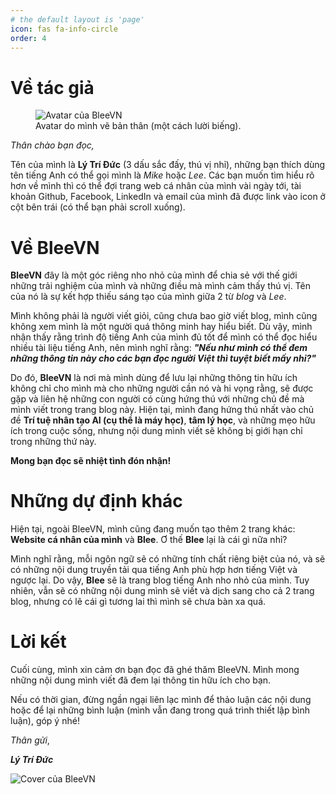 ```yaml
---
# the default layout is 'page'
icon: fas fa-info-circle
order: 4
---
```


# Về tác giả

<figure>
    <img src="https://i.imgur.com/UuRBGcG.png"
         alt="Avatar của BleeVN">
    <figcaption style="font-size: min(max(8px, 2vw), 14px);">Avatar do mình vẽ bản thân (một cách lười biếng).</figcaption>
</figure>

_Thân chào bạn đọc,_

Tên của mình là **Lý Trí Đức** (3 dấu sắc đấy, thú vị nhỉ), những bạn thích dùng tên tiếng Anh có thể gọi mình là _Mike_ hoặc _Lee_. Các bạn muốn tìm hiểu rõ hơn về mình thì có thể đợi trang web cá nhân của mình vài ngày tới, tài khoản Github, Facebook, LinkedIn và email của mình đã được link vào icon ở cột bên trái (có thể bạn phải scroll xuống).

# Về BleeVN

**BleeVN** đây là một góc riêng nho nhỏ của mình để chia sẻ với thế giới những trải nghiệm của mình và những điều mà mình cảm thấy thú vị. Tên của nó là sự kết hợp thiếu sáng tạo của mình giữa 2 từ _blog_ và _Lee_.

Mình không phải là người viết giỏi, cũng chưa bao giờ viết blog, mình cũng không xem mình là một người quá thông minh hay hiểu biết. Dù vậy, mình nhận thấy rằng trình độ tiếng Anh của mình đủ tốt để mình có thể đọc hiểu nhiều tài liệu tiếng Anh, nên mình nghĩ rằng: **_"Nếu như mình có thể đem những thông tin này cho các bạn đọc người Việt thì tuyệt biết mấy nhỉ?"_**

Do đó, **BleeVN** là nơi mà mình dùng để lưu lại những thông tin hữu ích không chỉ cho mình mà cho những người cần nó và hi vọng rằng, sẽ được gặp và liên hệ những con người có cùng hứng thú với những chủ đề mà mình viết trong trang blog này. Hiện tại, mình đang hứng thú nhất vào chủ đề **Trí tuệ nhân tạo AI (cụ thể là máy học)**, **tâm lý học**, và những mẹo hữu ích trong cuộc sống, nhưng nội dung mình viết sẽ không bị giới hạn chỉ trong những thứ này.

**Mong bạn đọc sẽ nhiệt tình đón nhận!**

# Những dự định khác

Hiện tại, ngoài BleeVN, mình cũng đang muốn tạo thêm 2 trang khác: **Website cá nhân của mình** và **Blee**. Ơ thế **Blee** lại là cái gì nữa nhỉ?

Mình nghĩ rằng, mỗi ngôn ngữ sẽ có những tính chất riêng biệt của nó, và sẽ có những nội dung truyền tải qua tiếng Anh phù hợp hơn tiếng Việt và ngược lại. Do vậy, **Blee** sẽ là trang blog tiếng Anh nho nhỏ của mình. Tuy nhiên, vẫn sẽ có những nội dung mình sẽ viết và dịch sang cho cả 2 trang blog, nhưng có lẽ cái gì tương lai thì mình sẽ chưa bàn xa quá.

# Lời kết

Cuối cùng, mình xin cảm ơn bạn đọc đã ghé thăm BleeVN. Mình mong những nội dung mình viết đã đem lại thông tin hữu ích cho bạn.

Nếu có thời gian, đừng ngần ngại liên lạc mình để thảo luận các nội dung hoặc để lại những bình luận (mình vẫn đang trong quá trình thiết lập bình luận), góp ý nhé!

_Thân gửi_,

**_Lý Trí Đức_**

![Cover của BleeVN](https://i.imgur.com/lxFhdEz.png)
